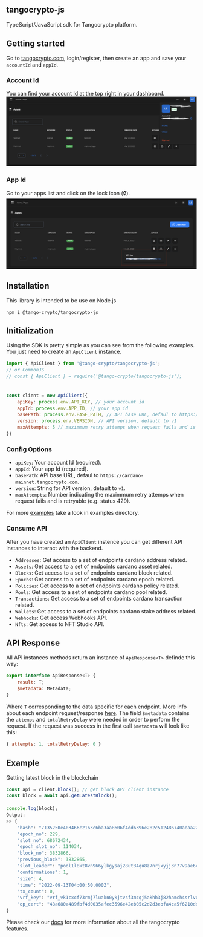 ## tangocrypto-js

TypeScript/JavaScript sdk for Tangocrypto platform.

## Getting started
Go to [tangocrypto.com](https://www.tangocrypto.com), login/register, then create an app and save your `accountId` and `appId`.

### Account Id
You can find your account Id at the top right in your dashboard.
![Account Id](./images/account_id.png)

### App Id
Go to your apps list and click on the lock icon (:lock:).
![App Id](./images/app_id.png)

## Installation

This library is intended to be use on Node.js

```console
npm i @tango-crypto/tangocrypto-js
```

## Initialization

Using the SDK is pretty simple as you can see from the following examples. You just need to create an `ApiClient` instance. 


```js
import { ApiClient } from '@tango-crypto/tangocrypto-js';
// or CommonJS
// const { ApiClient } = require('@tango-crypto/tangocrypto-js');


const client = new ApiClient({
    apiKey: process.env.API_KEY, // your account id
    appId: process.env.APP_ID, // your app id
    basePath: process.env.BASE_PATH, // API base URL, defaul to https://cardano-mainnet.tangocrypto.com
    version: process.env.VERSION, // API version, default to v1
    maxAttempts: 5 // maximmum retry attemps when request fails and is retryable (e.g. status 429) 
})
```

### Config Options
* `apiKey`: Your account Id (required).
* `appId`: Your app Id (required).
* `basePath`: API base URL, defaul to `https://cardano-mainnet.tangocrypto.com`.
* `version`: String for API version, default to `v1`.
* `maxAttempts`: Number indicating the maximmum retry attemps when request fails and is retryable (e.g. status 429).

For more [examples](https://www.github.com/tango-crypto/tangocrypto-js/examples/) take a look in examples directory.

### Consume API
After you have created an `ApiClient` instence you can get different API instances to interact with the backend. 

* `Addresses`: Get access to a set of endpoints cardano address related.
* `Assets`: Get access to a set of endpoints cardano asset related.
* `Blocks`: Get access to a set of endpoints cardano block related.
* `Epochs`: Get access to a set of endpoints cardano epoch related.
* `Policies`: Get access to a set of endpoints cardano policy related.
* `Pools`: Get access to a set of endpoints cardano pool related.
* `Transactions`: Get access to a set of endpoints cardano transaction related.
* `Wallets`: Get access to a set of endpoints cardano stake address related.
* `Webhooks`: Get access Webhooks API.
* `Nfts`: Get access to NFT Studio API.

## API Response
All API instances methods return an instance of `ApiResponse<T>` definde this way:
```js
export interface ApiResponse<T> {
    result: T;
    $metadata: Metadata;
}
```
Where `T` corresponding to the data specific for each endpoint. More info about each endpoint request/response [here](https://www.tangocrypto.com/api-reference). The field `$metadata` contains the `attemps` and `totalRetryDelay` were needed in order to perform the request. If the request was success in the first call `$metadata` will look like this:
```js
{ attempts: 1, totalRetryDelay: 0 }
```

## Example

Getting latest block in the blockchain
```js
const api = client.block(); // get block API client instance
const block = await api.getLatestBlock();

console.log(block);
Output:
>> {
    "hash": "7135250e403466c2163c6ba3aa8606f4dd6396e282c512486740aeaa220fbaf9",
    "epoch_no": 229,
    "slot_no": 68672434,
    "epoch_slot_no": 114034,
    "block_no": 3832866,
    "previous_block": 3832865,
    "slot_leader": "pool1l8kt8vn966ylkgysaj28ut34qu8z7nrjxyjj3n77v9ae6clyjfp",
    "confirmations": 1,
    "size": 4,
    "time": "2022-09-13T04:00:50.000Z",
    "tx_count": 0,
    "vrf_key": "vrf_vk1cxcf73rmj7luakn0ykjtvsf3mzqj5akhh3j82hamch4srlvx37tsy2gg35",
    "op_cert": "48a680a489fbf4d0035afec3596e42eb05c2d2d3ebfa4ca5f6210ddb74d7facc"
}
```

Please check our [docs](https://docs.tangocrypto.com/) for more information about all the tangocrypto features.



